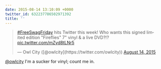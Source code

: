 ```yaml
---
date: 2015-08-14 13:10:09 +0000
twitter_id: 632237786502971392
title: ''
---
```


<blockquote class="twitter-tweet"><p lang="en" dir="ltr"><a href="https://twitter.com/hashtag/FreeSwagFriday?src=hash&amp;ref_src=twsrc%5Etfw">#FreeSwagFriday</a> hits Twitter this week! Who wants this signed limited edition &quot;Fireflies&quot; 7&quot; vinyl &amp; a live DVD?!? <a href="http://t.co/mZyd8tLNr5">pic.twitter.com/mZyd8tLNr5</a></p>&mdash; Owl City ([@owlcity](https://twitter.com/owlcity)) <a href="https://twitter.com/owlcity/status/632220773516726273?ref_src=twsrc%5Etfw">August 14, 2015</a></blockquote>
<script async src="https://platform.twitter.com/widgets.js" charset="utf-8"></script>

[@owlcity](https://twitter.com/owlcity) I'm a sucker for vinyl; count me in.
